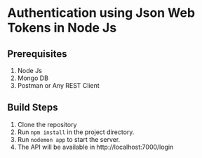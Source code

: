 # Authentication using Json Web Tokens in Node Js

## Prerequisites
1. Node Js
2. Mongo DB
3. Postman or Any REST Client

## Build Steps

1. Clone the repository
2. Run `npm install` in the project directory.
3. Run `nodemon app` to start the server.
4. The API will be available in http://localhost:7000/login
